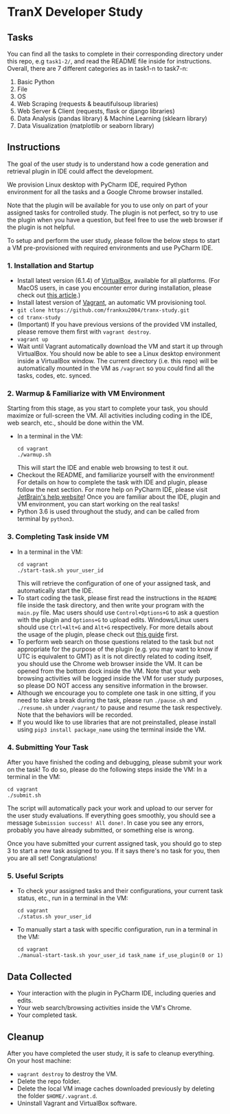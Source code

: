 # TranX Developer Study

## Tasks
You can find all the tasks to complete in their corresponding directory under this repo, e.g `task1-2/`, and read the README file inside for instructions.
Overall, there are 7 different categories as in task1-n to task7-n:
1. Basic Python
2. File 
3. OS
4. Web Scraping (requests & beautifulsoup libraries)
5. Web Server & Client (requests, flask or django libraries)
6. Data Analysis (pandas library) & Machine Learning (sklearn library)
7. Data Visualization (matplotlib or seaborn library)


## Instructions
The goal of the user study is to understand how a code generation and retrieval plugin in IDE could affect the development.

We provision Linux desktop with PyCharm IDE, required Python environment for all the tasks and a Google Chrome browser installed.

Note that the plugin will be available for you to use only on part of your assigned tasks for controlled study.
The plugin is not perfect, so try to use the plugin when you have a question, but feel free to use the web browser if the plugin is not helpful.

To setup and perform the user study, please follow the below steps to start a VM pre-provisioned with required environments and use PyCharm IDE.

### 1. Installation and Startup
- Install latest version (6.1.4) of [VirtualBox](https://www.virtualbox.org/wiki/Downloads), available for all platforms. (For MacOS users, in case you encounter error during installation, please check out [this article](https://medium.com/@DMeechan/fixing-the-installation-failed-virtualbox-error-on-mac-high-sierra-7c421362b5b5).)
- Install latest version of [Vagrant](https://www.vagrantup.com/downloads.html), an automatic VM provisioning tool.
- `git clone https://github.com/frankxu2004/tranx-study.git`
- `cd tranx-study`
- (Important) If you have previous versions of the provided VM installed, please remove them first with `vagrant destroy`.
- `vagrant up`
- Wait until Vagrant automatically download the VM and start it up through VirtualBox. You should now be able to see a Linux desktop environment inside a VirtualBox window. The current directory (i.e. this repo) will be automatically mounted in the VM as `/vagrant` so you could find all the tasks, codes, etc. synced.

### 2. Warmup & Familiarize with VM Environment
Starting from this stage, as you start to complete your task, you should maximize or full-screen the VM. All activities including coding in the IDE, web search, etc., should be done within the VM.
- In a terminal in the VM:
    ```
    cd vagrant
    ./warmup.sh
    ```
    This will start the IDE and enable web browsing to test it out.
- Checkout the README, and familiarize yourself with the environment! For details on how to complete the task with IDE and plugin, please follow the next section. For more help on PyCharm IDE, please visit [JetBrain's help website](https://www.jetbrains.com/help/pycharm/quick-start-guide.html)! Once you are familiar about the IDE, plugin and VM environment, you can start working on the real tasks!
- Python 3.6 is used throughout the study, and can be called from terminal by `python3`.

### 3. Completing Task inside VM
- In a terminal in the VM:
    ```
    cd vagrant
    ./start-task.sh your_user_id
    ```
    This will retrieve the configuration of one of your assigned task, and automatically start the IDE.
- To start coding the task, please first read the instructions in the `README` file inside the task directory, and then write your program with the `main.py` file. Mac users should use `Control+Options+G` to ask a question with the plugin and `Options+G` to upload edits. Windows/Linux users should use `Ctrl+Alt+G` and `Alt+G` respectively. For more details about the usage of the plugin, please check out [this guide](https://github.com/neulab/tranX-plugin#usage) first.
- To perform web search on those questions related to the task but not appropriate for the purpose of the plugin (e.g. you may want to know if UTC is equivalent to GMT) as it is not directly related to coding itself, you should use the Chrome web browser inside the VM. It can be opened from the bottom dock inside the VM. Note that your web browsing activities will be logged inside the VM for user study purposes, so please DO NOT access any sensitive information in the browser.
- Although we encourage you to complete one task in one sitting, if you need to take a break during the task, please run `./pause.sh` and `./resume.sh` under `/vagrant/` to pause and resume the task respectively. Note that the behaviors will be recorded.
- If you would like to use libraries that are not preinstalled, please install using `pip3 install package_name` using the terminal inside the VM.

### 4. Submitting Your Task
After you have finished the coding and debugging, please submit your work on the task! To do so, please do the following steps inside the VM:
In a terminal in the VM:
```
cd vagrant
./submit.sh
```
The script will automatically pack your work and upload to our server for the user study evaluations. If everything goes smoothly, you should see a message `Submission success! All done!`. In case you see any errors, probably you have already submitted, or something else is wrong.

Once you have submitted your current assigned task, you should go to step 3 to start a new task assigned to you.
If it says there's no task for you, then you are all set! Congratulations!

### 5. Useful Scripts
- To check your assigned tasks and their configurations, your current task status, etc., run in a terminal in the VM:
    ```
    cd vagrant
    ./status.sh your_user_id
    ```
- To manually start a task with specific configuration, run in a terminal in the VM:
    ```
    cd vagrant
    ./manual-start-task.sh your_user_id task_name if_use_plugin(0 or 1)
    ```

## Data Collected
- Your interaction with the plugin in PyCharm IDE, including queries and edits.
- Your web search/browsing activities inside the VM's Chrome.
- Your completed task.


## Cleanup
After you have completed the user study, it is safe to cleanup everything. On your host machine:
- `vagrant destroy` to destroy the VM.
- Delete the repo folder.
- Delete the local VM image caches downloaded previously by deleting the folder `$HOME/.vagrant.d`.
- Uninstall Vagrant and VirtualBox software.
